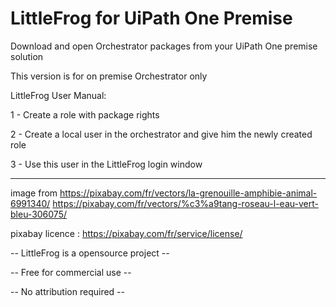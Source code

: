 # LittleFrog for UiPath One Premise
Download and open Orchestrator packages from your UiPath One premise solution

This version is for on premise Orchestrator only

LittleFrog User Manual:

1 - Create a role with package rights

2 - Create a local user in the orchestrator and give him the newly created role

3 - Use this user in the LittleFrog login window


_________________


image from 
https://pixabay.com/fr/vectors/la-grenouille-amphibie-animal-6991340/
https://pixabay.com/fr/vectors/%c3%a9tang-roseau-l-eau-vert-bleu-306075/

pixabay licence : https://pixabay.com/fr/service/license/


-- LittleFrog is a opensource project --

-- Free for commercial use --

-- No attribution required --
